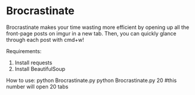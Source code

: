 Brocrastinate
=============

Brocrastinate makes your time wasting more efficient by opening up all the front-page posts on imgur in a new tab. Then, you can quickly glance through each post with cmd+w!

Requirements:
1. Install requests
2. Install BeautifulSoup

How to use:
    python Brocrastinate.py
    python Brocrastinate.py 20 #this number will open 20 tabs
